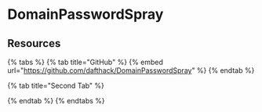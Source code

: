 # DomainPasswordSpray

## Resources

{% tabs %}
{% tab title="GitHub" %}
{% embed url="https://github.com/dafthack/DomainPasswordSpray" %}
{% endtab %}

{% tab title="Second Tab" %}

{% endtab %}
{% endtabs %}
